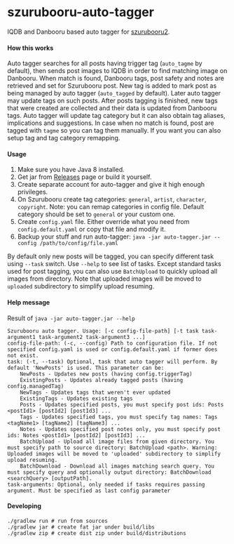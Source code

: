 # szurubooru-auto-tagger

IQDB and Danbooru based auto tagger for [szurubooru2](https://github.com/rr-/szurubooru).

#### How this works
Auto tagger searches for all posts having trigger tag (`auto_tagme` by default), then sends post images to IQDB in order
to find matching image on Danbooru. When match is found, Danbooru tags, post safety and notes are retrieved and set for Szurubooru post.
New tag is added to mark post as being managed by auto tagger (`auto_tagged` by default). Later auto tagger may update
tags on such posts. After posts tagging is finished, new tags that were created are collected and their data is updated
from Danbooru tags. Auto tagger will update tag category but it can also obtain tag aliases, implications and suggestions.
In case when no match is found, post are tagged with `tagme` so you can tag them manually. If you want you can also setup
tag and tag category remapping.
 
#### Usage

1. Make sure you have Java 8 installed. 
2. Get jar from [Releases](https://github.com/kotcrab/szurubooru-auto-tagger/releases) page or build it yourself.
3. Create separate account for auto-tagger and give it high enough privileges.
4. On Szurubooru create tag categories: `general`, `artist`, `character`, `copyright`. Note: you can remap categories in config file.
Default category should be set to `general` or your custom one.
4. Create `config.yaml` file. Either override what you need from `config.default.yaml` or copy that file and modify it.
5. Backup your stuff and run auto-tagger: `java -jar auto-tagger.jar --config /path/to/config/file.yaml`

By default only new posts will be tagged, you can specify different task using `--task` switch. Use `--help` to see list of tasks.
Except standard tasks used for post tagging, you can also use `BatchUpload` to quickly upload all images from directory.
Note that uploaded images will be moved to `uploaded` subdirectory to simplify upload resuming.

#### Help message
Result of `java -jar auto-tagger.jar --help`
```
Szurubooru auto tagger. Usage: [-c config-file-path] [-t task task-argument1 task-argument2 task-argument3 ...]
config-file-path: (-c, --config) Path to configuration file. If not specified config.yaml is used or config.default.yaml if former does not exist.
task: (-t, --task) Optional, task that auto tagger will perform. By default 'NewPosts' is used. This parameter can be: 
	NewPosts - Updates new posts (having config.triggerTag)
	ExistingPosts - Updates already tagged posts (having config.managedTag)
	NewTags - Updates tags that weren't ever updated
	ExistingTags - Updates existing tags
	Posts - Updates specified posts, you must specify post ids: Posts <postId1> [postId2] [postId3] ...
	Tags - Updates specified tags, you must specify tag names: Tags <tagName1> [tagName2] [tagName3] ...
	Notes - Updates specified post notes only, you must specify post ids: Notes <postId1> [postId2] [postId3] ...
	BatchUpload - Upload all image files from given directory. You must specify path to source directory: BatchUpload <path>. Warning: Uploaded images will be moved to 'uploaded' subdirectory to simplify upload resuming.
	BatchDownload - Download all images matching search query. You must specify query and optionally output directory: BatchDownload <searchQuery> [outputPath]. 
task-arguments: Optional, only needed if tasks requires passing argument. Must be specified as last config parameter
```

#### Developing

```
./gradlew run # run from sources
./gradlew jar # create fat jar under build/libs
./gradlew zip # create dist zip under build/distributions
```
